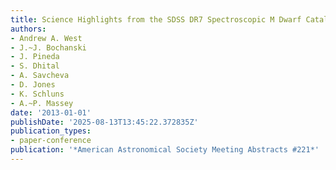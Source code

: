 ```yaml
---
title: Science Highlights from the SDSS DR7 Spectroscopic M Dwarf Catalog
authors:
- Andrew A. West
- J.~J. Bochanski
- J. Pineda
- S. Dhital
- A. Savcheva
- D. Jones
- K. Schluns
- A.~P. Massey
date: '2013-01-01'
publishDate: '2025-08-13T13:45:22.372835Z'
publication_types:
- paper-conference
publication: '*American Astronomical Society Meeting Abstracts #221*'
---
```

